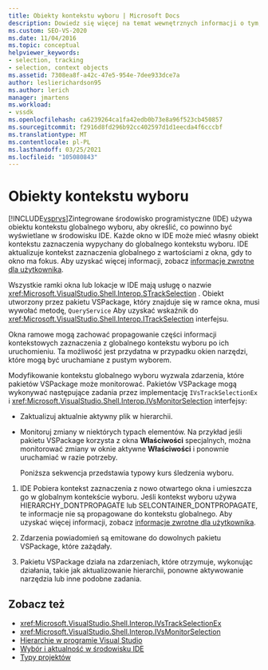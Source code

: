 ```yaml
---
title: Obiekty kontekstu wyboru | Microsoft Docs
description: Dowiedz się więcej na temat wewnętrznych informacji o tym, jak środowisko IDE programu Visual Studio używa globalnego obiektu kontekstu wyboru, aby określić, co powinno być wyświetlane w IDE.
ms.custom: SEO-VS-2020
ms.date: 11/04/2016
ms.topic: conceptual
helpviewer_keywords:
- selection, tracking
- selection, context objects
ms.assetid: 7308ea8f-a42c-47e5-954e-7dee933dce7a
author: leslierichardson95
ms.author: lerich
manager: jmartens
ms.workload:
- vssdk
ms.openlocfilehash: ca6239264ca1fa42edb0b73e8a96f523cb450857
ms.sourcegitcommit: f2916d8fd296b92cc402597d1d1eecda4f6cccbf
ms.translationtype: MT
ms.contentlocale: pl-PL
ms.lasthandoff: 03/25/2021
ms.locfileid: "105080843"
---
```

# <a name="selection-context-objects"></a>Obiekty kontekstu wyboru
[!INCLUDE[vsprvs](../../code-quality/includes/vsprvs_md.md)]Zintegrowane środowisko programistyczne (IDE) używa obiektu kontekstu globalnego wyboru, aby określić, co powinno być wyświetlane w środowisku IDE. Każde okno w IDE może mieć własny obiekt kontekstu zaznaczenia wypychany do globalnego kontekstu wyboru. IDE aktualizuje kontekst zaznaczenia globalnego z wartościami z okna, gdy to okno ma fokus. Aby uzyskać więcej informacji, zobacz [informacje zwrotne dla użytkownika](../../extensibility/internals/feedback-to-the-user.md).

 Wszystkie ramki okna lub lokacje w IDE mają usługę o nazwie <xref:Microsoft.VisualStudio.Shell.Interop.STrackSelection> . Obiekt utworzony przez pakietu VSPackage, który znajduje się w ramce okna, musi wywołać metodę, `QueryService` Aby uzyskać wskaźnik do <xref:Microsoft.VisualStudio.Shell.Interop.ITrackSelection> interfejsu.

 Okna ramowe mogą zachować propagowanie części informacji kontekstowych zaznaczenia z globalnego kontekstu wyboru po ich uruchomieniu. Ta możliwość jest przydatna w przypadku okien narzędzi, które mogą być uruchamiane z pustym wyborem.

 Modyfikowanie kontekstu globalnego wyboru wyzwala zdarzenia, które pakietów VSPackage może monitorować. Pakietów VSPackage mogą wykonywać następujące zadania przez implementację `IVsTrackSelectionEx` i <xref:Microsoft.VisualStudio.Shell.Interop.IVsMonitorSelection> interfejsy:

- Zaktualizuj aktualnie aktywny plik w hierarchii.

- Monitoruj zmiany w niektórych typach elementów. Na przykład jeśli pakietu VSPackage korzysta z okna **Właściwości** specjalnych, można monitorować zmiany w oknie aktywne **Właściwości** i ponownie uruchamiać w razie potrzeby.

  Poniższa sekwencja przedstawia typowy kurs śledzenia wyboru.

1. IDE Pobiera kontekst zaznaczenia z nowo otwartego okna i umieszcza go w globalnym kontekście wyboru. Jeśli kontekst wyboru używa HIERARCHY_DONTPROPAGATE lub SELCONTAINER_DONTPROPAGATE, te informacje nie są propagowane do kontekstu globalnego. Aby uzyskać więcej informacji, zobacz [informacje zwrotne dla użytkownika](../../extensibility/internals/feedback-to-the-user.md).

2. Zdarzenia powiadomień są emitowane do dowolnych pakietu VSPackage, które zażądały.

3. Pakietu VSPackage działa na zdarzeniach, które otrzymuje, wykonując działania, takie jak aktualizowanie hierarchii, ponowne aktywowanie narzędzia lub inne podobne zadania.

## <a name="see-also"></a>Zobacz też
- <xref:Microsoft.VisualStudio.Shell.Interop.IVsTrackSelectionEx>
- <xref:Microsoft.VisualStudio.Shell.Interop.IVsMonitorSelection>
- [Hierarchie w programie Visual Studio](../../extensibility/internals/hierarchies-in-visual-studio.md)
- [Wybór i aktualność w środowisku IDE](../../extensibility/internals/selection-and-currency-in-the-ide.md)
- [Typy projektów](../../extensibility/internals/project-types.md)
